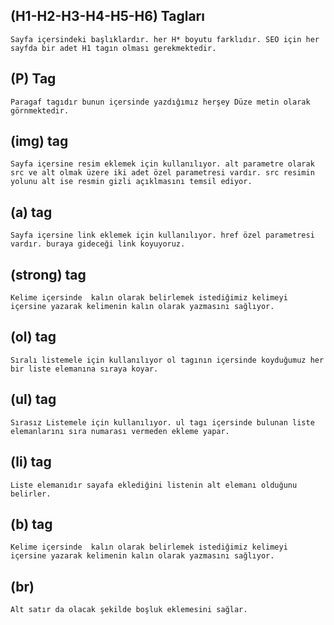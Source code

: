 ## (H1-H2-H3-H4-H5-H6) Tagları
    Sayfa içersindeki başlıklardır. her H* boyutu farklıdır. SEO için her sayfda bir adet H1 tagın olması gerekmektedir.
## (P) Tag
    Paragaf tagıdır bunun içersinde yazdığımız herşey Düze metin olarak görnmektedir.

## (img) tag

    Sayfa içersine resim eklemek için kullanılıyor. alt parametre olarak src ve alt olmak üzere iki adet özel parametresi vardır. src resimin yolunu alt ise resmin gizli açıklmasını temsil ediyor.

## (a) tag

    Sayfa içersine link eklemek için kullanılıyor. href özel parametresi vardır. buraya gideceği link koyuyoruz.
## (strong) tag
    Kelime içersinde  kalın olarak belirlemek istediğimiz kelimeyi içersine yazarak kelimenin kalın olarak yazmasını sağlıyor. 

## (ol) tag

    Sıralı listemele için kullanılıyor ol tagının içersinde koyduğumuz her bir liste elemanına sıraya koyar.

## (ul) tag
    Sırasız Listemele için kullanılıyor. ul tagı içersinde bulunan liste elemanlarını sıra numarası vermeden ekleme yapar.

## (li) tag
    Liste elemanıdır sayafa eklediğini listenin alt elemanı olduğunu belirler. 

## (b) tag
    Kelime içersinde  kalın olarak belirlemek istediğimiz kelimeyi içersine yazarak kelimenin kalın olarak yazmasını sağlıyor.

## (br) 
    Alt satır da olacak şekilde boşluk eklemesini sağlar. 